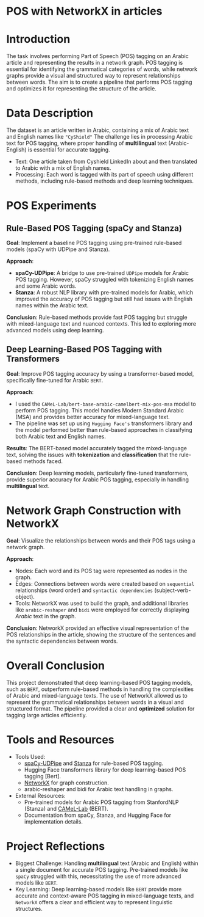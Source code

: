 # POS with NetworkX in articles

# Introduction
The task involves performing Part of Speech (POS) tagging on an Arabic article and representing the results in a network graph. POS tagging is essential for identifying the grammatical categories of words, while network graphs provide a visual and structured way to represent relationships between words. The aim is to create a pipeline that performs POS tagging and optimizes it for representing the structure of the article.

# Data Description
The dataset is an article written in Arabic, containing a mix of Arabic text and English names like `"CyShield"` The challenge lies in processing Arabic text for POS tagging, where proper handling of **multilingual** text (Arabic-English) is essential for accurate tagging.

  - Text: One article taken from Cyshield LinkedIn about and then translated to Arabic with a mix of English names.
  - Processing: Each word is tagged with its part of speech using different methods, including rule-based methods and deep learning techniques.


# POS Experiments
## Rule-Based POS Tagging (spaCy and Stanza)

**Goal**: Implement a baseline POS tagging using pre-trained rule-based models (spaCy with UDPipe and Stanza).

**Approach**:

  - **spaCy-UDPipe**: A bridge to use pre-trained `UDPipe` models for Arabic POS tagging. However, spaCy struggled with tokenizing English names and some Arabic words.
  - **Stanza**: A robust NLP library with pre-trained models for Arabic, which improved the accuracy of POS tagging but still had issues with English names within the Arabic text.

**Conclusion**: Rule-based methods provide fast POS tagging but struggle with mixed-language text and nuanced contexts. This led to exploring more advanced models using deep learning.

## Deep Learning-Based POS Tagging with Transformers

**Goal**: Improve POS tagging accuracy by using a transformer-based model, specifically fine-tuned for Arabic `BERT`.

**Approach**:

  - I used the `CAMeL-Lab/bert-base-arabic-camelbert-mix-pos-msa` model to perform POS tagging. This model handles Modern Standard Arabic (MSA) and provides better accuracy for mixed-language text.
  - The pipeline was set up using `Hugging Face's` transformers library and the model performed better than rule-based approaches in classifying both Arabic text and English names.

**Results**: The BERT-based model accurately tagged the mixed-language text, solving the issues with **tokenization** and **classification** that the rule-based methods faced.

**Conclusion**: Deep learning models, particularly fine-tuned transformers, provide superior accuracy for Arabic POS tagging, especially in handling **multilingual** text.

# Network Graph Construction with NetworkX
**Goal**: Visualize the relationships between words and their POS tags using a network graph.

**Approach**:

  - Nodes: Each word and its POS tag were represented as nodes in the graph.
  - Edges: Connections between words were created based on `sequential` relationships (word order) and `syntactic dependencies` (subject-verb-object).
  - Tools: NetworkX was used to build the graph, and additional libraries like `arabic-reshaper` and `bidi` were employed for correctly displaying *Arabic* text in the graph.

**Conclusion**: NetworkX provided an effective visual representation of the POS relationships in the article, showing the structure of the sentences and the syntactic dependencies between words.


# Overall Conclusion
This project demonstrated that deep learning-based POS tagging models, such as `BERT`, outperform rule-based methods in handling the complexities of Arabic and mixed-language texts. The use of NetworkX allowed us to represent the grammatical relationships between words in a visual and structured format. The pipeline provided a clear and **optimized** solution for tagging large articles efficiently.


# Tools and Resources
- Tools Used:
  - [spaCy-UDPipe](https://spacy.io/universe/project/spacy-udpipe/) and [Stanza](https://github.com/stanfordnlp/stanza) for rule-based POS tagging.
  - Hugging Face transformers library for deep learning-based POS tagging [Bert].
  - [NetworkX](https://pypi.org/project/networkx/#:~:text=NetworkX%20is%20a%20Python%20package%20for%20the) for graph construction.
  - arabic-reshaper and bidi for Arabic text handling in graphs.
- External Resources:
  - Pre-trained models for Arabic POS tagging from StanfordNLP (Stanza) and [CAMeL-Lab](https://huggingface.co/CAMeL-Lab/bert-base-arabic-camelbert-mix-pos-msa) (BERT).
  - Documentation from spaCy, Stanza, and Hugging Face for implementation details.
 

# Project Reflections
- Biggest Challenge: Handling **multilingual** text (Arabic and English) within a single document for accurate POS tagging. Pre-trained models like `spaCy` struggled with this, necessitating the use of more advanced models like `BERT`.
- Key Learning: Deep learning-based models like `BERT` provide more accurate and context-aware POS tagging in mixed-language texts, and `NetworkX` offers a clear and efficient way to represent linguistic structures.
